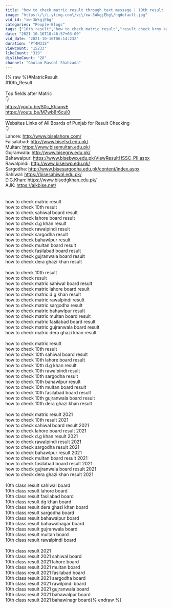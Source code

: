 ```yaml
---
title: "how to check matric result through text message | 10th result | matric result | matric result code"
image: "https:\/\/i.ytimg.com\/vi\/xw-3WkgjEbg\/hqdefault.jpg"
vid_id: "xw-3WkgjEbg"
categories: "People-Blogs"
tags: ["10th result","how to check matric result","result check krny ka tareka"]
date: "2021-10-16T18:46:57+03:00"
vid_date: "2021-10-16T06:14:23Z"
duration: "PT4M31S"
viewcount: "15233"
likeCount: "319"
dislikeCount: "28"
channel: "Ghulam Rasool Shahzada"
---
```

{% raw %}#MatricResult<br />#10th_Result<br /><br />Top fields after Matric<br />👇<br /><a rel="nofollow" target="blank" href="https://youtu.be/S0c_51capvE">https://youtu.be/S0c_51capvE</a><br /><a rel="nofollow" target="blank" href="https://youtu.be/M7wb8r6cul0">https://youtu.be/M7wb8r6cul0</a><br />_____________________________________<br />Websites Links of All Boards of Punjab for Result Checking<br />👇<br />Lahore: <a rel="nofollow" target="blank" href="http://www.biselahore.com/">http://www.biselahore.com/</a><br />Faisalabad: <a rel="nofollow" target="blank" href="http://www.bisefsd.edu.pk/">http://www.bisefsd.edu.pk/</a><br />Multan: <a rel="nofollow" target="blank" href="https://www.bisemultan.edu.pk/">https://www.bisemultan.edu.pk/</a><br />Gujranwala: <a rel="nofollow" target="blank" href="http://www.bisegrw.edu.pk/">http://www.bisegrw.edu.pk/</a><br />Bahawalpur: <a rel="nofollow" target="blank" href="https://www.bisebwp.edu.pk/ViewResultHSSC_PII.aspx">https://www.bisebwp.edu.pk/ViewResultHSSC_PII.aspx</a><br />Rawalpindi: <a rel="nofollow" target="blank" href="http://www.biserwp.edu.pk/">http://www.biserwp.edu.pk/</a><br />Sargodha: <a rel="nofollow" target="blank" href="http://www.bisesargodha.edu.pk/content/index.aspx">http://www.bisesargodha.edu.pk/content/index.aspx</a><br />Sahiwal: <a rel="nofollow" target="blank" href="https://bisesahiwal.edu.pk/">https://bisesahiwal.edu.pk/</a><br />D.G.Khan: <a rel="nofollow" target="blank" href="https://www.bisedgkhan.edu.pk/">https://www.bisedgkhan.edu.pk/</a><br />AJK: <a rel="nofollow" target="blank" href="https://ajkbise.net/">https://ajkbise.net/</a><br /><br /><br />how to check matric result<br />how to check 10th result<br />how to check sahiwal board result <br />how to check lahore board result<br />how to check d.g khan result<br />how to check rawalpindi result<br />how to check sargodha result<br />how to check bahawlpur result<br />how to check multan board result<br />how to check fasilabad board result<br />how to check gujranwala board result<br />how to check dera ghazi khan result<br /><br />how to check 10th result<br />how to check result<br />how to check matric sahiwal board result <br />how to check matric lahore board result<br />how to check matric d.g khan result<br />how to check matric rawalpindi result<br />how to check matric sargodha result<br />how to check matric bahawlpur result<br />how to check matric multan board result<br />how to check matric fasilabad board result<br />how to check matric gujranwala board result<br />how to check matric dera ghazi khan result<br /><br />how to check matric result<br />how to check 10th result<br />how to check 10th sahiwal board result <br />how to check 10th lahore board result<br />how to check 10th d.g khan result<br />how to check 10th rawalpindi result<br />how to check 10th sargodha result<br />how to check 10th bahawlpur result<br />how to check 10th multan board result<br />how to check 10th fasilabad board result<br />how to check 10th gujranwala board result<br />how to check 10th dera ghazi khan result<br /><br />how to check matric result 2021<br />how to check 10th result 2021<br />how to check sahiwal board result 2021<br />how to check lahore board result 2021<br />how to check d.g khan result 2021<br />how to check rawalpindi result 2021<br />how to check sargodha result 2021<br />how to check bahawlpur result 2021<br />how to check multan board result 2021<br />how to check fasilabad board result 2021<br />how to check gujranwala board result 2021<br />how to check dera ghazi khan result 2021<br /><br />10th class result sahiwal board<br />10th class result lahore board<br />10th class result fasilabad board<br />10th class result dg khan board<br />10th class result dera ghazi khan board<br />10th class result sargodha board<br />10th class result bahawalpur board<br />10th class result bahawalnagar board<br />10th class result gujranwala board<br />10th class result multan board<br />10th class result rawalpindi board<br /><br />10th class result 2021 <br />10th class result 2021 sahiwal board<br />10th class result 2021 lahore board<br />10th class result 2021 multan board<br />10th class result 2021 fasilabad board<br />10th class result 2021 sargodha board<br />10th class result 2021 rawilpindi board<br />10th class result 2021 gujranwala board<br />10th class result 2021 bahawalpur board<br />10th class result 2021 bahawlnagr board{% endraw %}
